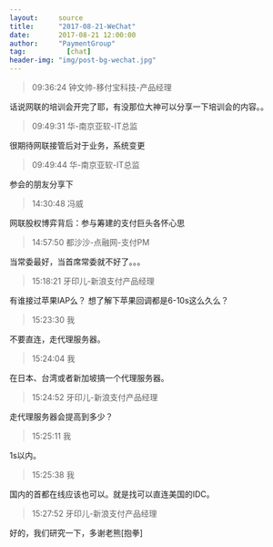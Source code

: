 ```yaml
---
layout:     source 
title:      "2017-08-21-WeChat"
date:       2017-08-21 12:00:00
author:     "PaymentGroup"
tag:		  [chat]
header-img: "img/post-bg-wechat.jpg"
---
```

> 09:36:24  钟文帅-移付宝科技-产品经理  
   
话说网联的培训会开完了耶，有没那位大神可以分享一下培训会的内容。。  
   
> 09:49:31  华-南京亚软-IT总监  
   
很期待网联接管后对于业务，系统变更  
   
> 09:49:44  华-南京亚软-IT总监  
   
参会的朋友分享下  
   
> 14:30:48  冯威  
   
网联股权博弈背后：参与筹建的支付巨头各怀心思  
   
> 14:57:50  都沙沙-点融网-支付PM  
   
当常委最好，当首席常委就不好了。。。  
   
> 15:18:21  牙印儿-新浪支付产品经理  
   
有谁接过苹果IAP么？ 想了解下苹果回调都是6-10s这么久么？  
   
> 15:23:30  我  
   
不要直连，走代理服务器。   
   
> 15:24:04  我  
   
在日本、台湾或者新加坡搞一个代理服务器。   
   
> 15:24:52  牙印儿-新浪支付产品经理  
   
走代理服务器会提高到多少？  
   
> 15:25:11  我  
   
1s以内。   
   
> 15:25:38  我  
   
国内的首都在线应该也可以。就是找可以直连美国的IDC。   
   
> 15:27:52  牙印儿-新浪支付产品经理  
   
好的，我们研究一下，多谢老熊[抱拳]  
   
